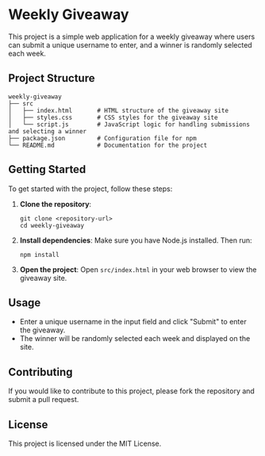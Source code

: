 # Weekly Giveaway

This project is a simple web application for a weekly giveaway where users can submit a unique username to enter, and a winner is randomly selected each week.

## Project Structure

```
weekly-giveaway
├── src
│   ├── index.html       # HTML structure of the giveaway site
│   ├── styles.css       # CSS styles for the giveaway site
│   └── script.js        # JavaScript logic for handling submissions and selecting a winner
├── package.json         # Configuration file for npm
└── README.md            # Documentation for the project
```

## Getting Started

To get started with the project, follow these steps:

1. **Clone the repository**:
   ```
   git clone <repository-url>
   cd weekly-giveaway
   ```

2. **Install dependencies**:
   Make sure you have Node.js installed. Then run:
   ```
   npm install
   ```

3. **Open the project**:
   Open `src/index.html` in your web browser to view the giveaway site.

## Usage

- Enter a unique username in the input field and click "Submit" to enter the giveaway.
- The winner will be randomly selected each week and displayed on the site.

## Contributing

If you would like to contribute to this project, please fork the repository and submit a pull request.

## License

This project is licensed under the MIT License.